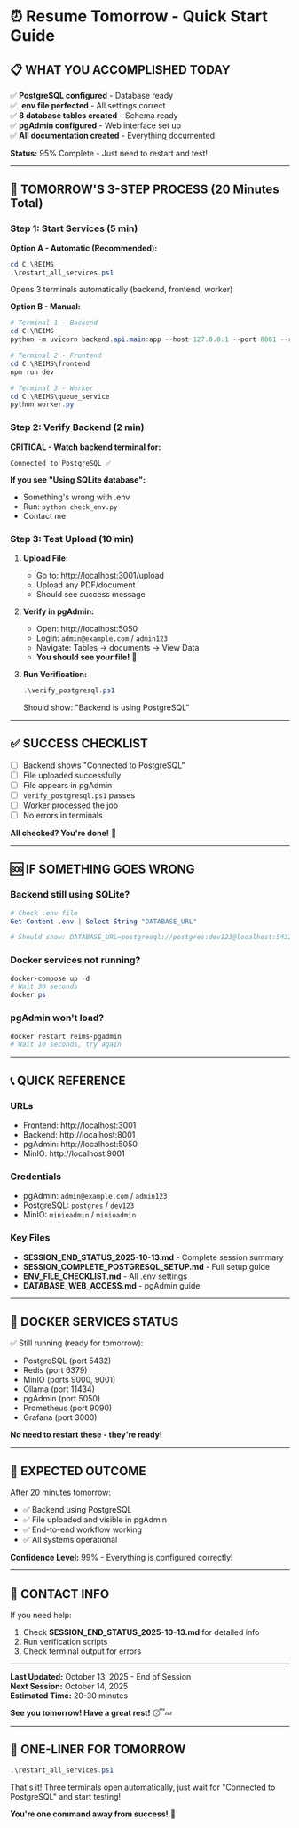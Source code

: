 # ⏰ Resume Tomorrow - Quick Start Guide

## 📋 WHAT YOU ACCOMPLISHED TODAY

✅ **PostgreSQL configured** - Database ready  
✅ **.env file perfected** - All settings correct  
✅ **8 database tables created** - Schema ready  
✅ **pgAdmin configured** - Web interface set up  
✅ **All documentation created** - Everything documented  

**Status:** 95% Complete - Just need to restart and test!

---

## 🚀 TOMORROW'S 3-STEP PROCESS (20 Minutes Total)

### Step 1: Start Services (5 min)

**Option A - Automatic (Recommended):**
```powershell
cd C:\REIMS
.\restart_all_services.ps1
```
Opens 3 terminals automatically (backend, frontend, worker)

**Option B - Manual:**
```powershell
# Terminal 1 - Backend
cd C:\REIMS
python -m uvicorn backend.api.main:app --host 127.0.0.1 --port 8001 --reload

# Terminal 2 - Frontend  
cd C:\REIMS\frontend
npm run dev

# Terminal 3 - Worker
cd C:\REIMS\queue_service
python worker.py
```

### Step 2: Verify Backend (2 min)

**CRITICAL - Watch backend terminal for:**
```
Connected to PostgreSQL ✅
```

**If you see "Using SQLite database":**
- Something's wrong with .env
- Run: `python check_env.py`
- Contact me

### Step 3: Test Upload (10 min)

1. **Upload File:**
   - Go to: http://localhost:3001/upload
   - Upload any PDF/document
   - Should see success message

2. **Verify in pgAdmin:**
   - Open: http://localhost:5050
   - Login: `admin@example.com` / `admin123`
   - Navigate: Tables → documents → View Data
   - **You should see your file!** 🎉

3. **Run Verification:**
   ```powershell
   .\verify_postgresql.ps1
   ```
   Should show: "Backend is using PostgreSQL"

---

## ✅ SUCCESS CHECKLIST

- [ ] Backend shows "Connected to PostgreSQL"
- [ ] File uploaded successfully
- [ ] File appears in pgAdmin
- [ ] `verify_postgresql.ps1` passes
- [ ] Worker processed the job
- [ ] No errors in terminals

**All checked? You're done!** 🎊

---

## 🆘 IF SOMETHING GOES WRONG

### Backend still using SQLite?
```powershell
# Check .env file
Get-Content .env | Select-String "DATABASE_URL"

# Should show: DATABASE_URL=postgresql://postgres:dev123@localhost:5432/reims
```

### Docker services not running?
```powershell
docker-compose up -d
# Wait 30 seconds
docker ps
```

### pgAdmin won't load?
```powershell
docker restart reims-pgadmin
# Wait 10 seconds, try again
```

---

## 📞 QUICK REFERENCE

### URLs
- Frontend: http://localhost:3001
- Backend: http://localhost:8001
- pgAdmin: http://localhost:5050
- MinIO: http://localhost:9001

### Credentials
- pgAdmin: `admin@example.com` / `admin123`
- PostgreSQL: `postgres` / `dev123`
- MinIO: `minioadmin` / `minioadmin`

### Key Files
- **SESSION_END_STATUS_2025-10-13.md** - Complete session summary
- **SESSION_COMPLETE_POSTGRESQL_SETUP.md** - Full setup guide
- **ENV_FILE_CHECKLIST.md** - All .env settings
- **DATABASE_WEB_ACCESS.md** - pgAdmin guide

---

## 💾 DOCKER SERVICES STATUS

✅ Still running (ready for tomorrow):
- PostgreSQL (port 5432)
- Redis (port 6379)
- MinIO (ports 9000, 9001)
- Ollama (port 11434)
- pgAdmin (port 5050)
- Prometheus (port 9090)
- Grafana (port 3000)

**No need to restart these - they're ready!**

---

## 🎯 EXPECTED OUTCOME

After 20 minutes tomorrow:
- ✅ Backend using PostgreSQL
- ✅ File uploaded and visible in pgAdmin
- ✅ End-to-end workflow working
- ✅ All systems operational

**Confidence Level:** 99% - Everything is configured correctly!

---

## 📱 CONTACT INFO

If you need help:
1. Check **SESSION_END_STATUS_2025-10-13.md** for detailed info
2. Run verification scripts
3. Check terminal output for errors

---

**Last Updated:** October 13, 2025 - End of Session  
**Next Session:** October 14, 2025  
**Estimated Time:** 20-30 minutes

**See you tomorrow! Have a great rest!** 😴💤

---

## 🎨 ONE-LINER FOR TOMORROW

```powershell
.\restart_all_services.ps1
```

That's it! Three terminals open automatically, just wait for "Connected to PostgreSQL" and start testing!

**You're one command away from success!** 🚀














